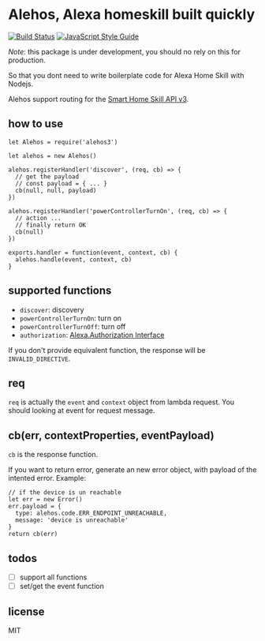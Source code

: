 # Alehos, Alexa homeskill built quickly

[![Build Status](https://travis-ci.org/nqd/alehos3.svg?branch=master)](https://travis-ci.org/nqd/alehos3)
[![JavaScript Style Guide](https://img.shields.io/badge/code_style-standard-brightgreen.svg)](https://standardjs.com)

*Note*: this package is under development, you should no rely on this for production.

So that you dont need to write boilerplate code for Alexa Home Skill with Nodejs.

Alehos support routing for the [Smart Home Skill API v3](https://developer.amazon.com/public/solutions/alexa/alexa-skills-kit/docs/smart-home-skill-api-reference).

## how to use

```{js}
let Alehos = require('alehos3')

let alehos = new Alehos()

alehos.registerHandler('discover', (req, cb) => {
  // get the payload
  // const payload = { ... }
  cb(null, null, payload)
})

alehos.registerHandler('powerControllerTurnOn', (req, cb) => {
  // action ...
  // finally return OK
  cb(null)
})

exports.handler = function(event, context, cb) {
  alehos.handle(event, context, cb)
}
```

## supported functions

- `discover`: discovery
- `powerControllerTurnOn`: turn on
- `powerControllerTurnOff`: turn off
- `authorization`: [Alexa.Authorization Interface](https://developer.amazon.com/docs/device-apis/alexa-authorization.html)

If you don't provide equivalent function, the response will be `INVALID_DIRECTIVE`.

## req

`req` is actually the `event` and `context` object from lambda request. You should looking at event for request message.

## cb(err, contextProperties, eventPayload)

`cb` is the response function.

If you want to return error, generate an new error object, with payload of the intented error.
Example:

```{js}
// if the device is un reachable
let err = new Error()
err.payload = {
  type: alehos.code.ERR_ENDPOINT_UNREACHABLE,
  message: 'device is unreachable'
}
return cb(err)
```

## todos

- [ ] support all functions
- [ ] set/get the event function

## license

MIT
